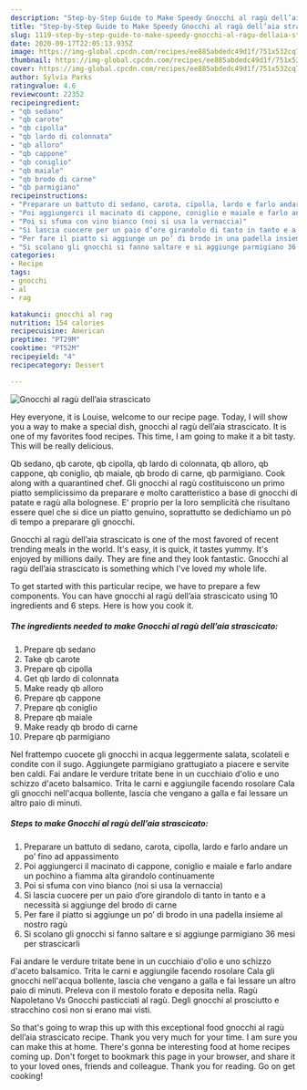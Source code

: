 ```yaml
---
description: "Step-by-Step Guide to Make Speedy Gnocchi al ragù dell’aia strascicato"
title: "Step-by-Step Guide to Make Speedy Gnocchi al ragù dell’aia strascicato"
slug: 1119-step-by-step-guide-to-make-speedy-gnocchi-al-ragu-dellaia-strascicato
date: 2020-09-17T22:05:13.935Z
image: https://img-global.cpcdn.com/recipes/ee885abdedc49d1f/751x532cq70/gnocchi-al-ragu-dellaia-strascicato-recipe-main-photo.jpg
thumbnail: https://img-global.cpcdn.com/recipes/ee885abdedc49d1f/751x532cq70/gnocchi-al-ragu-dellaia-strascicato-recipe-main-photo.jpg
cover: https://img-global.cpcdn.com/recipes/ee885abdedc49d1f/751x532cq70/gnocchi-al-ragu-dellaia-strascicato-recipe-main-photo.jpg
author: Sylvia Parks
ratingvalue: 4.6
reviewcount: 22352
recipeingredient:
- "qb sedano"
- "qb carote"
- "qb cipolla"
- "qb lardo di colonnata"
- "qb alloro"
- "qb cappone"
- "qb coniglio"
- "qb maiale"
- "qb brodo di carne"
- "qb parmigiano"
recipeinstructions:
- "Preparare un battuto di sedano, carota, cipolla, lardo e farlo andare un po’ fino ad appassimento"
- "Poi aggiungerci il macinato di cappone, coniglio e maiale e farlo andare un pochino a fiamma alta girandolo continuamente"
- "Poi si sfuma con vino bianco (noi si usa la vernaccia)"
- "Si lascia cuocere per un paio d’ore girandolo di tanto in tanto e a necessità si aggiunge del brodo di carne"
- "Per fare il piatto si aggiunge un po’ di brodo in una padella insieme al nostro ragù"
- "Si scolano gli gnocchi si fanno saltare e si aggiunge parmigiano 36 mesi per strascicarli"
categories:
- Recipe
tags:
- gnocchi
- al
- rag

katakunci: gnocchi al rag 
nutrition: 154 calories
recipecuisine: American
preptime: "PT29M"
cooktime: "PT52M"
recipeyield: "4"
recipecategory: Dessert

---
```



![Gnocchi al ragù dell’aia strascicato](https://img-global.cpcdn.com/recipes/ee885abdedc49d1f/751x532cq70/gnocchi-al-ragu-dellaia-strascicato-recipe-main-photo.jpg)

Hey everyone, it is Louise, welcome to our recipe page. Today, I will show you a way to make a special dish, gnocchi al ragù dell’aia strascicato. It is one of my favorites food recipes. This time, I am going to make it a bit tasty. This will be really delicious.

Qb sedano, qb carote, qb cipolla, qb lardo di colonnata, qb alloro, qb cappone, qb coniglio, qb maiale, qb brodo di carne, qb parmigiano. Cook along with a quarantined chef. Gli gnocchi al ragù costituiscono un primo piatto semplicissimo da preparare e molto caratteristico a base di gnocchi di patate e ragù alla bolognese. E&#39; proprio per la loro semplicità che risultano essere quel che si dice un piatto genuino, soprattutto se dedichiamo un pò di tempo a preparare gli gnocchi.

Gnocchi al ragù dell’aia strascicato is one of the most favored of recent trending meals in the world. It's easy, it is quick, it tastes yummy. It's enjoyed by millions daily. They are fine and they look fantastic. Gnocchi al ragù dell’aia strascicato is something which I've loved my whole life.


To get started with this particular recipe, we have to prepare a few components. You can have gnocchi al ragù dell’aia strascicato using 10 ingredients and 6 steps. Here is how you cook it.

<!--inarticleads1-->

##### The ingredients needed to make Gnocchi al ragù dell’aia strascicato:

1. Prepare qb sedano
1. Take qb carote
1. Prepare qb cipolla
1. Get qb lardo di colonnata
1. Make ready qb alloro
1. Prepare qb cappone
1. Prepare qb coniglio
1. Prepare qb maiale
1. Make ready qb brodo di carne
1. Prepare qb parmigiano


Nel frattempo cuocete gli gnocchi in acqua leggermente salata, scolateli e condite con il sugo. Aggiungete parmigiano grattugiato a piacere e servite ben caldi. Fai andare le verdure tritate bene in un cucchiaio d&#39;olio e uno schizzo d&#39;aceto balsamico. Trita le carni e aggiungile facendo rosolare Cala gli gnocchi nell&#39;acqua bollente, lascia che vengano a galla e fai lessare un altro paio di minuti. 

<!--inarticleads2-->

##### Steps to make Gnocchi al ragù dell’aia strascicato:

1. Preparare un battuto di sedano, carota, cipolla, lardo e farlo andare un po’ fino ad appassimento
1. Poi aggiungerci il macinato di cappone, coniglio e maiale e farlo andare un pochino a fiamma alta girandolo continuamente
1. Poi si sfuma con vino bianco (noi si usa la vernaccia)
1. Si lascia cuocere per un paio d’ore girandolo di tanto in tanto e a necessità si aggiunge del brodo di carne
1. Per fare il piatto si aggiunge un po’ di brodo in una padella insieme al nostro ragù
1. Si scolano gli gnocchi si fanno saltare e si aggiunge parmigiano 36 mesi per strascicarli


Fai andare le verdure tritate bene in un cucchiaio d&#39;olio e uno schizzo d&#39;aceto balsamico. Trita le carni e aggiungile facendo rosolare Cala gli gnocchi nell&#39;acqua bollente, lascia che vengano a galla e fai lessare un altro paio di minuti. Preleva con il mestolo forato e deposita nella. Ragù Napoletano Vs Gnocchi pasticciati al ragù. Degli gnocchi al prosciutto e stracchino così non si erano mai visti. 

So that's going to wrap this up with this exceptional food gnocchi al ragù dell’aia strascicato recipe. Thank you very much for your time. I am sure you can make this at home. There's gonna be interesting food at home recipes coming up. Don't forget to bookmark this page in your browser, and share it to your loved ones, friends and colleague. Thank you for reading. Go on get cooking!
